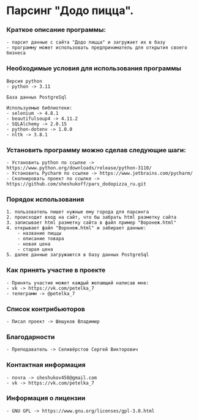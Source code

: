 # Парсинг "Додо пицца".

### Краткое описание программы:
    - парсит данные с сайта "Додо пицца" и загружает их в базу 
    - программу может использовать предприниматель для открытия своего бизнеса

### Необходимые условия для использования программы
    Версия python
    - python -> 3.11

    База данных PostgreSql

    Используемые библиотеки:
    - selenium -> 4.8.1
    - beautifulsoup4 -> 4.11.2
    - SQLAlchemy -> 2.0.15
    - python-dotenv -> 1.0.0
    - nltk -> 3.8.1

### Установить программу можно сделав следующие шаги:
    - Установить python по ссылке -> https://www.python.org/downloads/release/python-3110/
    - Установить Pycharm по ссылке -> https://www.jetbrains.com/pycharm/
    - Сколнировать проект по ссылке -> https://github.com/sheshukoff/pars_dodopizza_ru.git

### Порядок использования
    1. пользователь пишет нужные ему города для парсинга
    2. происходит вход на сайт, что бы забрать html разметку сайта
    3. записывает html разметку сайта в файл пример "Воронеж.html"
    4. открывает файл "Воронеж.html" и забирает данные:
        - название пиццы
        - описание товара
        - новая цена
        - старая цена
    5. далее данные загружаются в базу данных PostgreSql

### Как принять участие в проекте
    - Принять участие может каждый желающий написав мне:
    - vk -> https://vk.com/petelka_7
    - телеграмм -> @petelka_7

### Cписок контрибьюторов
    - Писал проект -> Шешуков Владимир

### Благодарности
    - Преподаватель -> Селивёрстов Сергей Викторович

### Контактная информация 
    - почта -> sheshukov458@gmail.com
    - vk -> https://vk.com/petelka_7

### Информация о лицензии
    - GNU GPL -> https://www.gnu.org/licenses/gpl-3.0.html 